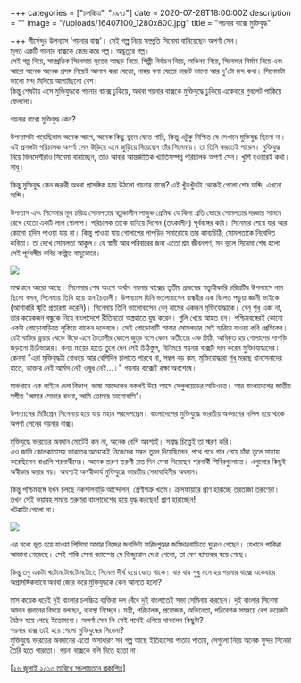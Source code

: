 +++
categories = ["চলচ্চিত্র", "১৯৭১"]
date = 2020-07-28T18:00:00Z
description = ""
image = "/uploads/16407100_1280x800.jpg"
title = "গয়নার বাক্সে মুক্তিযুদ্ধ"

+++
শীর্ষেন্দুর উপন্যাস 'গয়নার বাক্স'। সেই গল্প নিয়ে সম্প্রতি সিনেমা বানিয়েছেন অপর্ণা সেন।  
মূলত একটি গয়নার বাক্সকে কেন্দ্র করে গল্প। অদ্ভুতুরে গল্প।  
সেই গল্প নিয়ে, সাম্প্রতিক সিনেমায় ভূতের আছড় নিয়ে, শিল্পী নির্বাচন নিয়ে, অভিনয় নিয়ে, সিনেমার নির্মাণ নিয়ে এবং আরো অনেক অনেক প্রসঙ্গ নিয়েই আলাপ করা যেতো, নাহয় বলা যেতো চারটে ভালো আর দু'টো মন্দ কথা। সিনেমাটা ভালো মন্দ মিলিয়ে আগাচ্ছিলো বেশ।  
কিন্তু শেষটায় এসে মুক্তিযুদ্ধকে গয়নার বাক্সে ঢুকিয়ে, অথবা গয়নার বাক্সকে মুক্তিযুদ্ধে ঢুকিয়ে একেবারে গুবলেট পাকিয়ে ফেললো।

গয়নার বাক্সে মুক্তিযুদ্ধ কেন?

উপন্যাসটা পড়েছিলাম অনেক আগে, অনেক কিছু ভুলে যেতে পারি, কিন্তু এটুকু নিশ্চিত যে সেখানে মুক্তিযুদ্ধ ছিলো না। এই প্রসঙ্গটা পরিচালক অপর্ণা সেন উড়িয়ে এনে জুড়িয়ে দিয়েছেন তাঁর সিনেমায়। তা তিনি করতেই পারেন। মুক্তিযুদ্ধ নিয়ে ভিনদেশীরাও সিনেমা বানাচ্ছেন, তাও আবার আন্তর্জাতিক খ্যাতিসম্পন্ন পরিচালক অপর্ণা সেন। খুশি হওয়ারই কথা। সাধু।

কিন্তু মুক্তিযুদ্ধ কেন জরুরী অথবা প্রাসঙ্গিক হয়ে উঠলো গয়নার বাক্সে? এই খুঁতখুঁতটা থেকেই গেলো শেষ অব্দি, এখনো অব্দি।

উপন্যাস এবং সিনেমার মূল চরিত্র সোমলতার স্বল্পকালীন লাজুক প্রেমিক যে কিনা প্রতি ভোরে সোমলতার দরজার সামনে রেখে যেতো একটি লাল গোলাপ। পরিচালক তাকে বানিয়ে দিলেন (তৎকালীন) পূর্ববঙ্গের কবি। সিনেমার শেষে যার আর কোনো হদিস পাওয়া যায় না। কিন্তু পাওয়া যায় গোলাপের পাপড়ির সমারোহে তার কাব্যচিঠি, সোমলতাকে নিবেদিত কবিতা। তা দেখে সোমলতা আকুল। যে স্বামী আর পরিবারের জন্য এতো শ্রম জীবনপণ, সব ভুলে সিনেমা শেষ হলো সেই পূর্ববঙ্গীয় কবির কল্পিত বাহুডোরে।

![](/uploads/image.jpg)

মাঝখানে আরো আছে। সিনেমার শেষ অংশে অর্থাৎ গয়নার বাক্সের তৃতীয় প্রজন্মের স্বত্ত্বাধীকারি চরিত্রটির উপন্যাসে নাম ছিলো বসন, সিনেমায় তিনি হয়ে যান চৈতালী। উপন্যাসে যিনি ভালোবাসেন বান্ধবীর এক বিলেত পড়ুয়া জ্ঞানী ভাইকে (আশাকরি স্মৃতি প্রতারণা করেনি)। সিনেমায় তিনি ভালোবাসেন বেনু নামের একজন মুক্তিযোদ্ধাকে। বেনু শুধু একা না, তার কয়েকজন বন্ধুকে নিয়ে বাংলাদেশে রীতিমতো অস্ত্রহাতে যুদ্ধ করেন। গুলি খেয়ে আহত হন। পশ্চিমবঙ্গেরই কোনো একটা পোড়োবাড়িতে লুকিয়ে থাকেন দলেবলে। সেই পোড়োবাটি আবার সোমলতার সেই হারিয়ে যাওয়া কবি প্রেমিকের। যেই বাড়ির ড্রয়ার থেকে উড়ে এসে চৈতালীর কোলে জুড়ে বসে কোন অতীতের এক চিঠি, আবিষ্কৃত হয় গোলাপের পাপড়ি জড়ানো চিঠিভাণ্ডার। কন্যা মায়ের হাতে তুলে দেন সেই চিঠিস্তুপ, বিনিময়ে গয়নার বাক্সটি দান করেন মুক্তিযোদ্ধাদের। কেননা "এরা মুক্তিযুদ্ধটা বোধহয় আর বেশিদিন চালাতে পারবে না, সম্বল বড় কম, মুক্তিযোদ্ধারা শুধু মরছে খানসেনাদের হাতে, ডাক্তার নেই আর্মস নেই ওষুধ নেই...।" গয়নার বাক্সেই রক্ষা অবশেষে।

মাঝখানে এক লাইনে দেশ বিভাগ, ভাষা আন্দোলন সকলই উঠে আসে সেলুলয়েডের অডিওতে। আর বাংলাদেশের জাতীয় সঙ্গীত 'আমার সোনার বাংলা, আমি তোমায় ভালোবাসি'।

উপন্যাসের মিষ্টিপ্রেম সিনেমায় হয়ে যায় মহান পরদেশপ্রেম। বাংলাদেশের মুক্তিযুদ্ধে ভারতীয় অবদানের দলিল হয়ে থাকে অপর্ণা সেনের গয়নার বাক্স।

মুক্তিযুদ্ধে ভারতের অবদান মোটেই কম না, অনেক বেশি অবশ্যই। সশ্রদ্ধ চিত্ত্বেই তা স্মরণ করি।  
এও জানি কোলকাতাসহ ভারতের অনেকেই নিজেদের সম্বল তুলে দিয়েছিলেন, পথে পথে গান গেয়ে চাঁদা তুলে সাহায্য করেছিলেন বাঙালি শরনার্থীদের। অনেক তরুণ তরুণী রাত দিন সেবা দিয়েছেন শরনার্থী শিবিরগুলোতে। এগুলোর কিছুই অস্বীকার করার নয়। অবশ্যই অনস্বীকার্য মুক্তিযুদ্ধে ভারতীয় সেনাবাহিনীর অবদান।

কিন্তু পশ্চিমবঙ্গে যখন চলছে নকশালবাড়ি আন্দোলন, শ্রেণীশত্রু খতম। ক্রসফায়ারে প্রাণ হারাচ্ছে তরতাজা তরুণেরা। তখন সেই ভয়াবহ সময়ে তরুণরা বাংলাদেশের হয়ে যুদ্ধ করছেন! প্রাণ হারাচ্ছেন!  
খটকাটা গেলো না।

![](/uploads/images.jpg)

এর মধ্যে ভূত হয়ে যাওয়া পিসিমা আবার নিজের জন্মভিটা ফরিদপুরের জমিদারবাড়িতে ঘুরেও গেছেন। যেখানে পাকিরা আস্তানা গেড়েছে। সেই পাকি সেনা ক্যাম্পের যে ভিজ্যুয়াল দেখা গেলো, তা বেশ হাস্যকর হয়ে গেছে।

কিন্তু তবু একটা খটোমটোখটোমটোতে সিনেমা দীর্ঘ হয়ে যেতে থাকে। বার বার শুধু মনে হয় গয়নার বাক্সে একেবারে অপ্রাসঙ্গিকভাবে অথবা জোর করে মুক্তিযুদ্ধকে কেন আনতে হলো?

মাস কয়েক ধরেই দুই বাংলার চলচ্চিত্র ব্যক্তিরা দল বেঁধে দুই বাংলাতেই সভা সেমিনার করছেন। দুই বাংলার সিনেমা আদান প্রদানের বিষয়ে বলছেন, ব্যবস্থা নিচ্ছেন। মন্ত্রী, পরিচালক, প্রযোজক, অভিনেতা, পরিবেশক সমন্বয়ে বেশ কয়েকটা বৈঠক হয়ে গেছে ইতোমধ্যে। অপর্ণা সেন কি সেই পথেই এগিয়ে থাকলেন কিছুটা?  
গয়নার বাক্স তাই হয়ে গেলো মুক্তিযুদ্ধের সিনেমা?  
মুক্তিযুদ্ধে ভারতের অবদানের এতো অসাধারণ সব গল্প আছে ইতিহাসের পাতায় পাতায়, সেগুলো নিয়ে অনেক সুন্দর সিনেমা তৈরি হতে পারতো। গয়না বাক্সকে বলি দিতে হতো না।

[\[২৬ জুলাই ২০১৩ তারিখে সচলায়তনে প্রকাশিত\]](http://www.sachalayatan.com/nazrul_islam/49744)